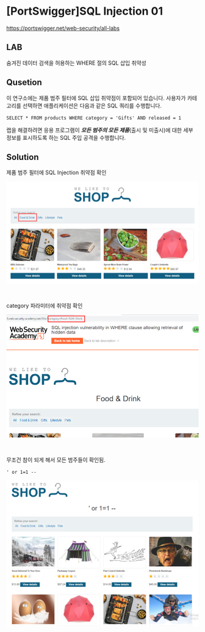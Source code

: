 # [PortSwigger]SQL Injection 01

https://portswigger.net/web-security/all-labs

## LAB
숨겨진 데이터 검색을 허용하는 WHERE 절의 SQL 삽입 취약성

## Qusetion
이 연구소에는 제품 범주 필터에 SQL 삽입 취약점이 포함되어 있습니다. 사용자가 카테고리를 선택하면 애플리케이션은 다음과 같은 SQL 쿼리를 수행합니다.

```
SELECT * FROM products WHERE category = 'Gifts' AND released = 1
```

랩을 해결하려면 응용 프로그램이 ***모든 범주의 모든 제품***(출시 및 미출시)에 대한 세부 정보를 표시하도록 하는 SQL 주입 공격을 수행합니다.

## Solution

제품 범주 필터에 SQL Injection 취약점 확인

![](../img/Study%20Img/%5BPortSwigger%5DSQL%20Injection%2001%20-%202.png)

<br>

category 파라미터에 취약점 확인

![](../img/Study%20Img/%5BPortSwigger%5DSQL%20Injection%2001%20-%203.png)

<br>


무조건 참이 되게 해서 모든 범주들이 확인됨.
```
' or 1=1 --
```

![](../img/Study%20Img/%5BPortSwigger%5DSQL%20Injection%2001%20-%204.png)